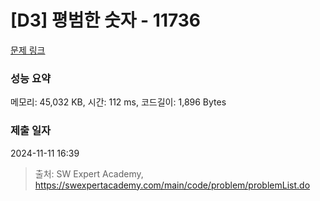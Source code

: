 # [D3] 평범한 숫자 - 11736 

[문제 링크](https://swexpertacademy.com/main/code/problem/problemDetail.do?contestProbId=AXhh-H-KwUcDFARQ) 

### 성능 요약

메모리: 45,032 KB, 시간: 112 ms, 코드길이: 1,896 Bytes

### 제출 일자

2024-11-11 16:39



> 출처: SW Expert Academy, https://swexpertacademy.com/main/code/problem/problemList.do